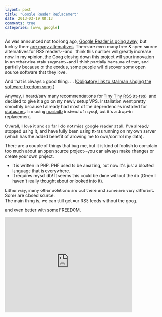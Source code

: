 ```yaml
---
layout: post
title: "Google Reader Replacement"
date: 2013-03-19 08:13
comments: true
categories: [www, google]
---
```


As was announced not too long ago, [Google Reader is going away](http://techcrunch.com/2013/03/17/focusing-on-the-google-reader-shutdown/), but luckily there [are many alternatives](http://lifehacker.com/5990881/five-best-google-reader-alternatives).
There are even many free & open source alternatives for RSS readers--and I think this number will greatly increase now.
In my opinion, the Goog closing down this project will spur innovation in an otherwise stale segment--and I think partially because of that, and partially because of the exodus, some people will discover some open source software that they love.

And that is always a good thing.  ... ([Obligatory link to stallman singing the software freedom song](http://youtu.be/9sJUDx7iEJw).)

Anyway, I heard/saw many recommendations for [Tiny Tiny RSS (tt-rss)](http://tt-rss.org/), and decided to give it a go on my newly setup VPS.
Installation went pretty smoothly because I already had most of the dependencies installed for [status.net](http://status.net).  I'm using [mariadb](http://mariadb.org/) instead of mysql, but it's a drop-in replacement.

Overall, I love it and so far I do not miss google reader at all.  I've already stopped using it, and have fully been using tt-rss running on my own server (which has the added benefit of allowing me to own/control my data).

There are a couple of things that bug me, but it is kind of foolish to complain too much about an open source project--you can always make changes or create your own project.

* It is written in PHP.  PHP used to be amazing, but now it's just a bloated language that is everywhere.  
* It requires mysql db!  It seems this could be done without the db (Given I haven't really thought about or looked into it).

Either way, many other solutions are out there and some are very different. Some are closed source.  
The main thing is, we can still get our RSS feeds without the goog.

and even better with some FREEDOM.

<!-- more -->

<iframe width="420" height="315" src="http://www.youtube.com/embed/9sJUDx7iEJw?rel=0" frameborder="0" allowfullscreen></iframe>
